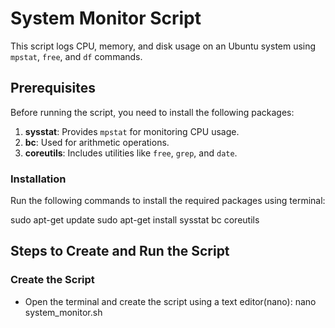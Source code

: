 # System Monitor Script

This script logs CPU, memory, and disk usage on an Ubuntu system using `mpstat`, `free`, and `df` commands.

## Prerequisites

Before running the script, you need to install the following packages:

1. **sysstat**: Provides `mpstat` for monitoring CPU usage.
2. **bc**: Used for arithmetic operations.
3. **coreutils**: Includes utilities like `free`, `grep`, and `date`.

### Installation

Run the following commands to install the required packages using terminal:

sudo apt-get update
sudo apt-get install sysstat bc coreutils

## Steps to Create and Run the Script

### Create the Script

- Open the terminal and create the script using a text editor(nano):
  nano system_monitor.sh

